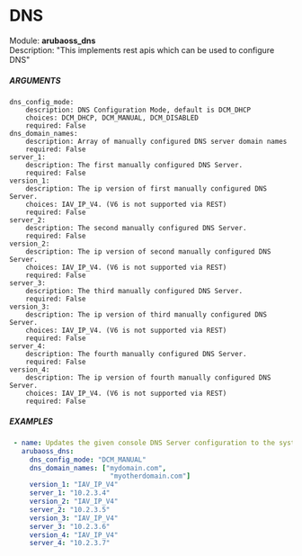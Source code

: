 # DNS
Module: ****arubaoss_dns****  
Description: "This implements rest apis which can be used to configure DNS"

##### ARGUMENTS
    dns_config_mode:
        description: DNS Configuration Mode, default is DCM_DHCP
        choices: DCM_DHCP, DCM_MANUAL, DCM_DISABLED
        required: False
    dns_domain_names:
        description: Array of manually configured DNS server domain names
        required: False
    server_1:
        description: The first manually configured DNS Server.
        required: False
    version_1:
        description: The ip version of first manually configured DNS Server.
        choices: IAV_IP_V4. (V6 is not supported via REST)
        required: False
    server_2:
        description: The second manually configured DNS Server.
        required: False
    version_2:
        description: The ip version of second manually configured DNS Server.
        choices: IAV_IP_V4. (V6 is not supported via REST)
        required: False
    server_3:
        description: The third manually configured DNS Server.
        required: False
    version_3:
        description: The ip version of third manually configured DNS Server.
        choices: IAV_IP_V4. (V6 is not supported via REST)
        required: False
    server_4:
        description: The fourth manually configured DNS Server.
        required: False
    version_4:
        description: The ip version of fourth manually configured DNS Server.
        choices: IAV_IP_V4. (V6 is not supported via REST)
        required: False
        
        
##### EXAMPLES
```YAML
 - name: Updates the given console DNS Server configuration to the system
   arubaoss_dns:
     dns_config_mode: "DCM_MANUAL"
     dns_domain_names: ["mydomain.com",
                         "myotherdomain.com"]
     version_1: "IAV_IP_V4"
     server_1: "10.2.3.4"
     version_2: "IAV_IP_V4"
     server_2: "10.2.3.5"
     version_3: "IAV_IP_V4"
     server_3: "10.2.3.6"
     version_4: "IAV_IP_V4"
     server_4: "10.2.3.7"
```